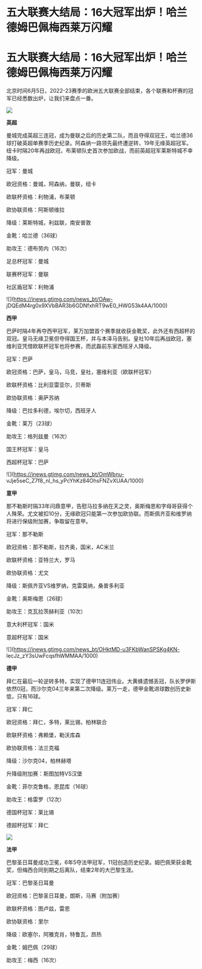 # 五大联赛大结局：16大冠军出炉！哈兰德姆巴佩梅西莱万闪耀

# 五大联赛大结局：16大冠军出炉！哈兰德姆巴佩梅西莱万闪耀

北京时间6月5日，2022-23赛季的欧洲五大联赛全部结束，各个联赛和杯赛的冠军已经悉数出炉，让我们来盘点一番。

![](https://inews.gtimg.com/news_bt/OzRET_fRrZRiiqqGpZb6ZOjR78KKMkzUlDLv4vU_xGZugAA/1000)

**英超**

曼城完成英超三连冠，成为曼联之后的历史第二队，而且夺得双冠王，哈兰德36球打破英超单赛季历史纪录。阿森纳一路领先最终遭逆转，19年无缘英超冠军。纽卡时隔20年再战欧冠，布莱顿队史首次参加欧战，而前英超冠军莱斯特城不幸降级。

冠军：曼城

欧冠资格：曼城，阿森纳，曼联，纽卡

欧联杯资格：利物浦，布莱顿

欧协联资格：阿斯顿维拉

降级：莱斯特城，利兹联，南安普敦

金靴：哈兰德（36球）

助攻王：德布劳内（16次）

足总杯冠军：曼城

联赛杯冠军：曼联

社区盾冠军：利物浦

![](https://inews.gtimg.com/news_bt/OAw-
jDQEdM4rg0x9XVbBAR3b6GDNfxhRT9wE0_HWG53k4AA/1000)

**西甲**

巴萨时隔4年再夺西甲冠军，莱万加盟首个赛季就收获金靴奖，此外还有西超杯的双冠。皇马无缘卫冕但夺得国王杯，并与本泽马告别。皇社10年后再战欧冠，塞维利亚凭借欧联杯冠军也将参赛，而武磊前东家西班牙人降级。

冠军：巴萨

欧冠资格：巴萨，皇马，马竞，皇社，塞维利亚（欧联杯冠军）

欧联杯资格：比利亚雷亚尔，贝蒂斯

欧协联资格：奥萨苏纳

降级：巴拉多利德，埃尔切，西班牙人

金靴：莱万（23球）

助攻王：格列兹曼（16次）

国王杯冠军：皇马

西超杯冠军：巴萨

![](https://inews.gtimg.com/news_bt/OmWbnu-
vJje5seC_Z7f8_nl_hs_yPcYhKz84OhsFNZvXUAA/1000)

**意甲**

那不勒斯时隔33年问鼎意甲，告慰马拉多纳在天之灵，奥斯梅恩和字母哥获得个人殊荣。尤文被扣10分，无缘欧冠只能第一次参加欧协联。而斯佩齐亚和维罗纳将进行保级附加赛，争取留在意甲。

冠军：那不勒斯

欧冠资格：那不勒斯，拉齐奥，国米，AC米兰

欧联杯资格：亚特兰大，罗马

欧协联资格：尤文

降级：斯佩齐亚VS维罗纳，克雷莫纳，桑普多利亚

金靴：奥斯梅恩（26球）

助攻王：克瓦拉茨赫利亚（10次）

意大利杯冠军：国米

意超杯冠军：国米

![](https://inews.gtimg.com/news_bt/OHktMD-u3FKbWanSPSKg4KN-
lecJz_zY3sUwFcqsfhWMMAA/1000)

**德甲**

拜仁在最后一轮逆转多特，实现了德甲11连冠伟业。大黄蜂遗憾丢冠，队长罗伊斯依然0冠，而沙尔克04三年来第二次降级。莱万一走，德甲金靴进球数创历史新低，只有16球。

冠军：拜仁

欧冠资格：拜仁，多特，莱比锡，柏林联合

欧联杯资格：弗赖堡，勒沃库森

欧协联资格：法兰克福

降级：沙尔克04，柏林赫塔

升降级附加赛：斯图加特VS汉堡

金靴：菲尔克鲁格，恩昆库（16球）

助攻王：格雷罗（12次）

德国杯冠军：莱比锡

德超杯冠军：拜仁

![](https://inews.gtimg.com/news_bt/OaIUo6MzE9vEZeqjhaoSTYnhjud_5_IJNxnozyHDHT-G8AA/1000)

**法甲**

巴黎圣日耳曼成功卫冕，6年5夺法甲冠军，11冠创造历史纪录。姆巴佩荣获金靴奖，但梅西合同到期之后离队，结束2年的大巴黎生涯。

冠军：巴黎圣日耳曼

欧冠资格：巴黎圣日耳曼，朗斯，马赛（附加赛）

欧联杯资格：图卢兹，雷恩

欧协联资格：里尔

降级：欧塞尔，阿雅克肖，特鲁瓦，昂热

金靴：姆巴佩（29球）

助攻王：梅西（16次）

